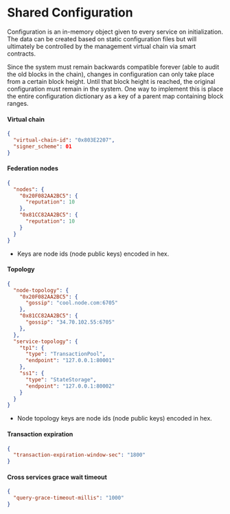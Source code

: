 # Shared Configuration

Configuration is an in-memory object given to every service on initialization. The data can be created based on static configuration files but will ultimately be controlled by the management virtual chain via smart contracts.

Since the system must remain backwards compatible forever (able to audit the old blocks in the chain), changes in configuration can only take place from a certain block height. Until that block height is reached, the original configuration must remain in the system. One way to implement this is place the entire configuration dictionary as a key of a parent map containing block ranges.

#### Virtual chain

```json
{
  "virtual-chain-id": "0x803E2207",
  "signer_scheme": 01
}
```

#### Federation nodes

```json
{
  "nodes": {
    "0x20F082AA2BC5": {
      "reputation": 10
    },
    "0x81CC82AA2BC5": {
      "reputation": 10
    }
  }
}
```

* Keys are node ids (node public keys) encoded in hex.

#### Topology

```json
{
  "node-topology": {
    "0x20F082AA2BC5": {
      "gossip": "cool.node.com:6705"
    },
    "0x81CC82AA2BC5": {
      "gossip": "34.70.102.55:6705"
    },
  },
  "service-topology": {
    "tp1": {
      "type": "TransactionPool",
      "endpoint": "127.0.0.1:80001"
    },
    "ss1": {
      "type": "StateStorage",
      "endpoint": "127.0.0.1:80002"
    }
  }
}
```

* Node topology keys are node ids (node public keys) encoded in hex.

#### Transaction expiration

```json
{
  "transaction-expiration-window-sec": "1800"
}
```

#### Cross services grace wait timeout

```json
{
  "query-grace-timeout-millis": "1000"
}
```